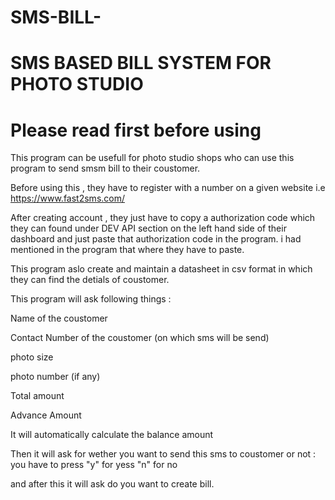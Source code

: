 # SMS-BILL-
# SMS BASED BILL SYSTEM FOR PHOTO STUDIO 

# Please read first before using

This program can be usefull for photo studio shops who can use this program to send smsm bill to their coustomer.

Before using this , they have to register with a number on a given website i.e https://www.fast2sms.com/

After creating account , they just have to copy a authorization code which they can found under DEV API section on the left hand side of their dashboard
and just paste that authorization code in the program. i had mentioned in the program that where they have to paste.

This program aslo create and maintain a datasheet in csv format in which they can find the detials of coustomer. 

This program will ask following things :

Name of the coustomer 

Contact Number of the coustomer (on which sms will be send)

photo size

photo number (if any)

Total amount 

Advance Amount

It will automatically calculate the balance amount 

Then it will ask for wether you want to send this sms to coustomer or not : you have to press "y" for yess "n" for no 


and after this it will ask do you want to create bill.



